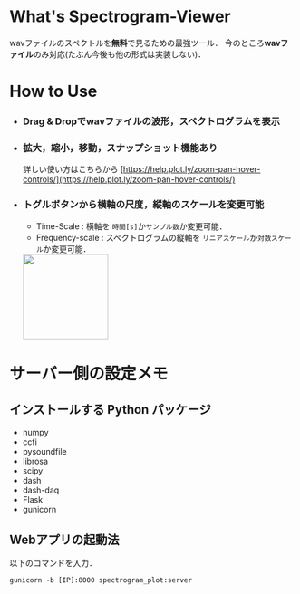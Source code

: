 # What's Spectrogram-Viewer

wavファイルのスペクトルを**無料**で見るための最強ツール．
今のところ**wavファイル**のみ対応(たぶん今後も他の形式は実装しない)．

# How to Use

 - ### Drag & Dropでwavファイルの波形，スペクトログラムを表示
 - ### 拡大，縮小，移動，スナップショット機能あり
   詳しい使い方はこちらから [https://help.plot.ly/zoom-pan-hover-controls/](https://help.plot.ly/zoom-pan-hover-controls/)
 - ### トグルボタンから横軸の尺度，縦軸のスケールを変更可能
   - Time-Scale : 横軸を `時間[s]`か`サンプル数`か変更可能．
   - Frequency-scale : スペクトログラムの縦軸を `リニアスケール`か`対数スケール`か変更可能．
   <img src="https://github.com/Shimamura-Lab-SU/Sharing-Knowledge-Database/blob/master/options.png" width="150px">

# サーバー側の設定メモ

## インストールする Python パッケージ

- numpy
- ccfi
- pysoundfile
- librosa
- scipy
- dash
- dash-daq
- Flask
- gunicorn


## Webアプリの起動法

以下のコマンドを入力．
```
gunicorn -b [IP]:8000 spectrogram_plot:server
```
